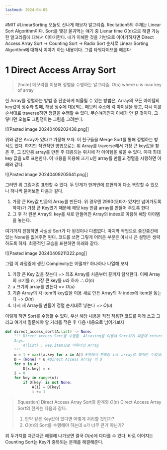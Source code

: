 ```yaml
---
lastmod: 2024-04-09
---
```

#MIT #LinearSorting 
오늘도 신나게 해보자 알고리즘. Recitation5의 주제는 Linear Sort Algorithm이다. Sort를 몇강 울궈먹는 얘기 중 Lienar time $O(n)$으로 해결 가능한 알고리즘에 대해서 이야기한다. 내가 이해한 것을 기반으로 이야기하자면 Direct Access Array Sort -> Counting Sort -> Radix Sort 순서로 Linear Sorting Algorithm에 대해서 이야기 하는 내용이다. 그럼 타워다이브를 해본다


# 1 Direct Access Array Sort
> [!note] 메모리를 이용해 정렬을 수행하는 알고리즘. $O(u) \text{ where u is max key of array}$

한 Array를 정렬하는 방법 중 단순하게 떠올릴 수 있는 방법은, Array의 모든 아이템의 key값이 정수라 할때, 해당 정수에 대응되는 메모리 주소에 각 아이템을 놓고, 다시 이를 순서대로 traverse하면 정렬을 수행할 수 있다. 무슨얘기인지 이해가 안 갈 것이다. 그렇다면 오늘도 그림쟁이는 그림을 그려본다.

![[Pasted image 20240409202438.png]]

위와 같은 Array가 있다고 가정해 보자. 이 친구들을 Merge Sort를 통해 정렬하는 방식도 있다. 하지만 직관적인 방법으로는 위 Array를 traverse해서 가장 큰 key값을 찾은 후, 그 값만큼 array를 만든 후 대응되는 위치에 각 아이템을 넣을 수 있다. 이때 최대 key 값을 $u$로 표현한다. 이 내용을 이용해 크기 $u$인 array를 만들고 정렬을 시행하면 아래와 같다.

![[Pasted image 20240409205641.png]]

그러면 위 그림처럼 표현할 수 있다. 두 단계가 한꺼번에 표현되어 다소 복잡할 수 있으나 하나씩 뜯어보면 다음과 같다. 
1. 가장 큰 Key값 만큼의 Array를 만든다. 위 경우엔 2990(오타가 있지만 넘어가도록 하자)가 가장 큰 Key였기 때문에 해당 key 만큼 array를 만들어 주도록 한다
2. 그 후 각 원본 Array의 key를 새로 만들어진 Array의 index로 이용해 해당 아이템을 놓는다. 

여기까지 진행하면 사실상 Sort가 다 된것이나 다름없다. 마지막 작업으로 중간중간에 있는 None을 없애주면 된다. 코드를 쓰면 그렇게 어려운 부분은 아니니 큰 설명은 생략하도록 하자. 최종적인 모습을 표현하면 아래와 같다.

![[Pasted image 20240409211322.png]]

그럼 이 과정중에 생긴 Complexity는 어떨까? 하나하나 나열해 보자

1. 가장 큰 Key 값을 찾는다 => 최초 Array를 처음부터 끝까지 탐색한다. 이때 Array의 크기를 $n$, 가장 큰 key를 $u$라 하자  $\therefore O(n)$
2. u 크기의 array를 만든다 => $O(u)$
3. 기존 Array의 각 item의 key값을 이용 새로 만든 Array의 각 index에 item을 놓는다 => $O(n)$
4. 다시 새 Array를 만들어 정렬 순서대로 넣는다 => $O(u)$

이렇게 하면 Sort를 수행할 수 있다. 우선 해당 내용을 직접 적용한 코드를 아래 쓰고 그리고 여기서 질문해야 할 거리를 적은 후 다음 내용으로 넘어가보자
```python
def direct_access_sort(A:list) -> None:
	""" Direct Access Sort를 수행함. Aliasing을 이용해 Sort하기 떄문에 return None
	Args:
		A(list) : key,item으로 이루어진 Array
	"""
	u = 1 + max([x.key for x in A]) #위에서 편의상 int array로 했지만 수업내용 코드에선 일종의 object로 가정하고 시작함
	D = [None] * u #Direct Access Array 의 D
	for x in A:
		D[x.key] = x
	i = 0
	for key in range(u):
		if D[key] is not None:
			A[i] = D[key]
			i += 1
```



> [!question] Direct Access Array Sort의 한계와 $O(n)$
> Direct Access Array Sort의 한계는 다음과 같다.
> 1. 만약 같은 Key값이 있다면 어떻게 처리할 것인가?
> 2. $O(n)$의 Sort를 수행해야 하는데 $u$가 너무 큰거 아닌가?

위 두가지를 차근차근 해결해 나가보면 결국 $O(n)$에 다다를 수 있다. 바로 이어지는 Counting Sort는 Key가 중복되는 문제를 해결해준다.